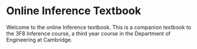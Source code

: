 # Online Inference Textbook

Welcome to the online Inference textbook. This is a companion textbook to the 3F8 Inference course, a third year course in the Department of Engineering at Cambridge.